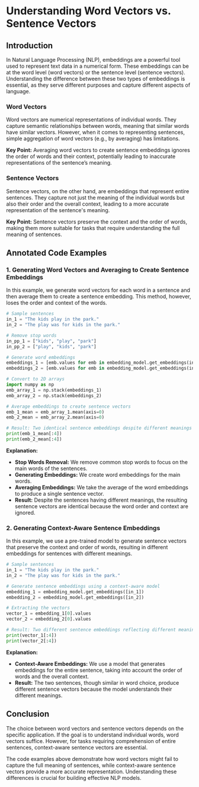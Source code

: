 
# Understanding Word Vectors vs. Sentence Vectors

## Introduction

In Natural Language Processing (NLP), embeddings are a powerful tool used to represent text data in a numerical form. These embeddings can be at the word level (word vectors) or the sentence level (sentence vectors). Understanding the difference between these two types of embeddings is essential, as they serve different purposes and capture different aspects of language.

### Word Vectors
Word vectors are numerical representations of individual words. They capture semantic relationships between words, meaning that similar words have similar vectors. However, when it comes to representing sentences, simple aggregation of word vectors (e.g., by averaging) has limitations.

**Key Point:** Averaging word vectors to create sentence embeddings ignores the order of words and their context, potentially leading to inaccurate representations of the sentence’s meaning.

### Sentence Vectors
Sentence vectors, on the other hand, are embeddings that represent entire sentences. They capture not just the meaning of the individual words but also their order and the overall context, leading to a more accurate representation of the sentence's meaning.

**Key Point:** Sentence vectors preserve the context and the order of words, making them more suitable for tasks that require understanding the full meaning of sentences.

## Annotated Code Examples

### 1. Generating Word Vectors and Averaging to Create Sentence Embeddings

In this example, we generate word vectors for each word in a sentence and then average them to create a sentence embedding. This method, however, loses the order and context of the words.

```python
# Sample sentences
in_1 = "The kids play in the park."
in_2 = "The play was for kids in the park."

# Remove stop words
in_pp_1 = ["kids", "play", "park"]
in_pp_2 = ["play", "kids", "park"]

# Generate word embeddings
embeddings_1 = [emb.values for emb in embedding_model.get_embeddings(in_pp_1)]
embeddings_2 = [emb.values for emb in embedding_model.get_embeddings(in_pp_2)]

# Convert to 2D arrays
import numpy as np
emb_array_1 = np.stack(embeddings_1)
emb_array_2 = np.stack(embeddings_2)

# Average embeddings to create sentence vectors
emb_1_mean = emb_array_1.mean(axis=0) 
emb_2_mean = emb_array_2.mean(axis=0)

# Result: Two identical sentence embeddings despite different meanings
print(emb_1_mean[:4])
print(emb_2_mean[:4])
```

**Explanation:**
- **Stop Words Removal:** We remove common stop words to focus on the main words of the sentences.
- **Generating Embeddings:** We create word embeddings for the main words.
- **Averaging Embeddings:** We take the average of the word embeddings to produce a single sentence vector.
- **Result:** Despite the sentences having different meanings, the resulting sentence vectors are identical because the word order and context are ignored.

### 2. Generating Context-Aware Sentence Embeddings

In this example, we use a pre-trained model to generate sentence vectors that preserve the context and order of words, resulting in different embeddings for sentences with different meanings.

```python
# Sample sentences
in_1 = "The kids play in the park."
in_2 = "The play was for kids in the park."

# Generate sentence embeddings using a context-aware model
embedding_1 = embedding_model.get_embeddings([in_1])
embedding_2 = embedding_model.get_embeddings([in_2])

# Extracting the vectors
vector_1 = embedding_1[0].values
vector_2 = embedding_2[0].values

# Result: Two different sentence embeddings reflecting different meanings
print(vector_1[:4])
print(vector_2[:4])
```

**Explanation:**
- **Context-Aware Embeddings:** We use a model that generates embeddings for the entire sentence, taking into account the order of words and the overall context.
- **Result:** The two sentences, though similar in word choice, produce different sentence vectors because the model understands their different meanings.

## Conclusion

The choice between word vectors and sentence vectors depends on the specific application. If the goal is to understand individual words, word vectors suffice. However, for tasks requiring comprehension of entire sentences, context-aware sentence vectors are essential.

The code examples above demonstrate how word vectors might fail to capture the full meaning of sentences, while context-aware sentence vectors provide a more accurate representation. Understanding these differences is crucial for building effective NLP models.
